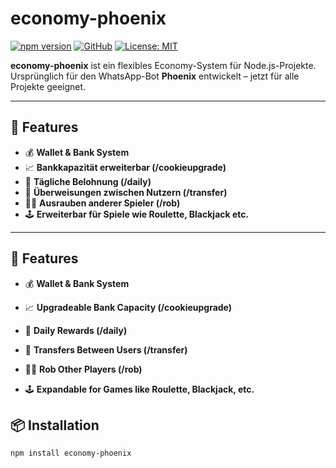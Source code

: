 # economy-phoenix

[![npm version](https://img.shields.io/npm/v/economy-phoenix.svg)](https://www.npmjs.com/package/economy-phoenix)
[![GitHub](https://img.shields.io/badge/github-Exiqonbotz/economy--phoenix-blue?logo=github)](https://github.com/Exiqonbotz/economy-phoenix)
[![License: MIT](https://img.shields.io/badge/license-MIT-green.svg)](https://opensource.org/licenses/MIT)

**economy-phoenix** ist ein flexibles Economy-System für Node.js-Projekte.  
Ursprünglich für den WhatsApp-Bot **Phoenix** entwickelt – jetzt für alle Projekte geeignet.

---

## 🚀 Features

- 💰 **Wallet & Bank System**
- 📈 **Bankkapazität erweiterbar (/cookieupgrade)**
- 🎁 **Tägliche Belohnung (/daily)**
- 🔁 **Überweisungen zwischen Nutzern (/transfer)**
- 🏴‍☠️ **Ausrauben anderer Spieler (/rob)**
- 🕹️ **Erweiterbar für Spiele wie Roulette, Blackjack etc.**

---
## 🚀 Features

- 💰 **Wallet & Bank System**

- 📈 **Upgradeable Bank Capacity (/cookieupgrade)**

- 🎁 **Daily Rewards (/daily)**

- 🔁 **Transfers Between Users (/transfer)**

- 🏴‍☠️ **Rob Other Players (/rob)**

- 🕹️ **Expandable for Games like Roulette, Blackjack, etc.**

## 📦 Installation

```bash
npm install economy-phoenix
